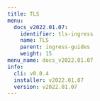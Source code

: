```yaml
---
title: TLS
menu:
  docs_v2022.01.07:
    identifier: tls-ingress
    name: TLS
    parent: ingress-guides
    weight: 15
menu_name: docs_v2022.01.07
info:
  cli: v0.0.4
  installer: v2022.01.07
  version: v2022.01.07
---
```


